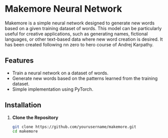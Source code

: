 # Makemore Neural Network

Makemore is a simple neural network designed to generate new words based on a given training dataset of words. This model can be particularly useful for creative applications, such as generating names, fictional languages, or other text-based data where new word creation is desired.
It has been created following nn zero to hero course of Andrej Karpathy.

## Features

- Train a neural network on a dataset of words.
- Generate new words based on the patterns learned from the training dataset.
- Simple implementation using PyTorch.

## Installation

1. **Clone the Repository**
   ```sh
   git clone https://github.com/yourusername/makemore.git
   cd makemore

